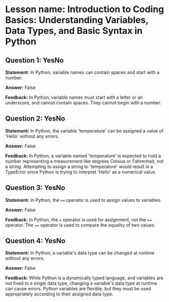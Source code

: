 # Lesson name: Introduction to Coding Basics: Understanding Variables, Data Types, and Basic Syntax in Python

## Question 1: YesNo

**Statement:** In Python, variable names can contain spaces and start with a number.

**Answer:** False

**Feedback:**
In Python, variable names must start with a letter or an underscore, and cannot contain spaces. They cannot begin with a number.


## Question 2: YesNo

**Statement:** In Python, the variable 'temperature' can be assigned a value of 'Hello' without any errors.

**Answer:** False

**Feedback:**
In Python, a variable named 'temperature' is expected to hold a number representing a measurement like degrees Celsius or Fahrenheit, not a string. Attempting to assign a string to 'temperature' would result in a TypeError since Python is trying to interpret 'Hello' as a numerical value.


## Question 3: YesNo

**Statement:** In Python, the `==` operator is used to assign values to variables.

**Answer:** False

**Feedback:**
In Python, the `=` operator is used for assignment, not the `==` operator. The `==` operator is used to compare the equality of two values.


## Question 4: YesNo

**Statement:** In Python, a variable's data type can be changed at runtime without any errors.

**Answer:** False

**Feedback:**
While Python is a dynamically typed language, and variables are not fixed to a single data type, changing a variable's data type at runtime can cause errors. Python variables are flexible, but they must be used appropriately according to their assigned data type.

